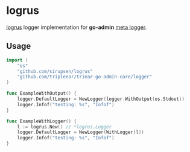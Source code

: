 # logrus

[logrus](https://github.com/sirupsen/logrus) logger implementation for __go-admin__ [meta logger](https://github.com/tripleear/triear-go-admin-core/tree/master/logger).

## Usage

```go
import (
	"os"
	"github.com/sirupsen/logrus"
	"github.com/tripleear/triear-go-admin-core/logger"
)

func ExampleWithOutput() {
	logger.DefaultLogger = NewLogger(logger.WithOutput(os.Stdout))
	logger.Infof("testing: %s", "Infof")
}

func ExampleWithLogger() {
	l := logrus.New() // *logrus.Logger
	logger.DefaultLogger = NewLogger(WithLogger(l))
	logger.Infof("testing: %s", "Infof")
}
```

